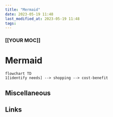 ```yaml
---
title: "Mermaid"
date: 2023-05-19 11:48
last_modified_at: 2023-05-19 11:48
tags:
---
```


### [[YOUR MOC]]

# Mermaid


```mermaid
flowchart TD
1[identify needs] --> shopping --> cost-benefit
```


## Miscellaneous

## Links
